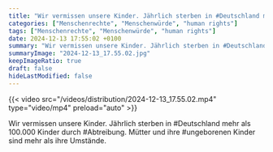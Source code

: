 ```yaml
---
title: "Wir vermissen unsere Kinder. Jährlich sterben in #Deutschland mehr als 100.000 Kinder durch #Abtreibung. Mütter und ihre #ungeborenen Kinder sind mehr als ihre Umstände. "
categories: ["Menschenrechte", "Menschenwürde", "human rights"]
tags: ["Menschenrechte", "Menschenwürde", "human rights"]
date: 2024-12-13 17:55:02 +0100
summary: "Wir vermissen unsere Kinder. Jährlich sterben in #Deutschland mehr als 100.000 Kinder durch #Abtreibung. Mütter und ihre #ungeborenen Kinder sind mehr als ihre Umstände. "
summaryImage: "2024-12-13_17.55.02.jpg"
keepImageRatio: true
draft: false
hideLastModified: false
---
```


{{< video src="/videos/distribution/2024-12-13_17.55.02.mp4" type="video/mp4" preload="auto" >}}

Wir vermissen unsere Kinder. Jährlich sterben in #Deutschland mehr als 100.000 Kinder durch #Abtreibung. Mütter und ihre #ungeborenen Kinder sind mehr als ihre Umstände. 